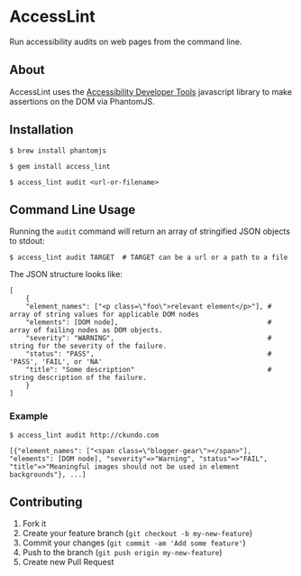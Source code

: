 # AccessLint

Run accessibility audits on web pages from the command line.

## About

AccessLint uses the [Accessibility Developer Tools](https://github.com/GoogleChrome/accessibility-developer-tools) javascript library to make assertions on the DOM via PhantomJS.

## Installation

    $ brew install phantomjs

    $ gem install access_lint

    $ access_lint audit <url-or-filename>

## Command Line Usage

Running the `audit` command will return an array of stringified JSON objects to stdout:

    $ access_lint audit TARGET  # TARGET can be a url or a path to a file

The JSON structure looks like:

    [
        { 
        "element_names": ["<p class=\"foo\">relevant element</p>"], # array of string values for applicable DOM nodes
        "elements": [DOM node],                                     # array of failing nodes as DOM objects.
        "severity": "WARNING",                                      # string for the severity of the failure.
        "status": "PASS",                                           # 'PASS', 'FAIL', or 'NA'
        "title": "Some description"                                 # string description of the failure.
        }
    ]

### Example

    $ access_lint audit http://ckundo.com
    
    [{"element_names": ["<span class=\"blogger-gear\"></span>"], "elements": [DOM node], "severity"=>"Warning", "status"=>"FAIL", "title"=>"Meaningful images should not be used in element backgrounds"}, ...]

## Contributing

1. Fork it
2. Create your feature branch (`git checkout -b my-new-feature`)
3. Commit your changes (`git commit -am 'Add some feature'`)
4. Push to the branch (`git push origin my-new-feature`)
5. Create new Pull Request
